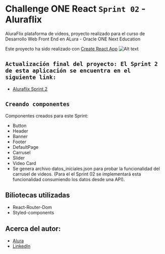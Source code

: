 # Challenge ONE React `Sprint 02` - Aluraflix

AluraFlix plataforma de videos, proyecto realizado para el curso de Desarrollo Web Front End en ALura - Oracle ONE Next Education

Este proyecto ha sido realizado con [Create React App](https://github.com/facebook/create-react-app) 
![Alt text](src/VistaPrevia.PNG)


## `Actualización final del proyecto: El Sprint 2 de esta aplicación se encuentra en el siguiente link:`
* [Aluraflix Sprint 2](https://github.com/vladortegab/React_Aluraflix) 



## `Creando componentes`
Componentes creados para este Sprint:
* Button 
* Header
* Banner
* Footer
* DefaultPage
* Carrusel
* Slider
* Video Card
* Se genera archivo datos_iniciales.json para probar la funcionalidad del carrusel de videos. (Para el el Sprint 02 se implementará esta funcionalidad consumiendo los datos desde una API).

## Biliotecas utilizadas
* React-Router-Dom
* Styled-components

## Acerca del autor:

* [Alura]()
* [LinkedIn](https://www.linkedin.com/in/vlado-or/"Linkedin")
